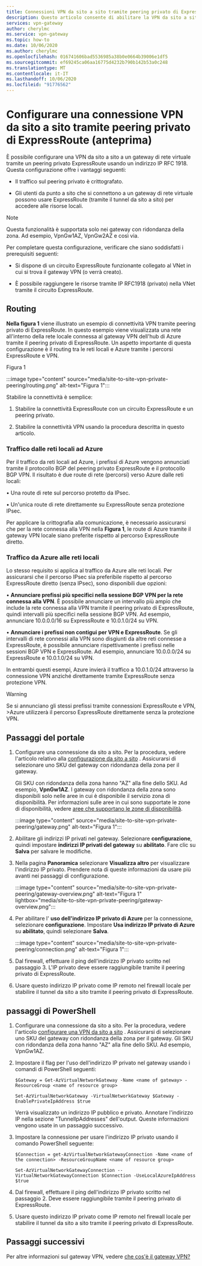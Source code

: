 ```yaml
---
title: Connessioni VPN da sito a sito tramite peering privato di ExpressRoute
description: Questo articolo consente di abilitare la VPN da sito a sito tramite peering privato di ExpressRoute per crittografare il traffico.
services: vpn-gateway
author: cherylmc
ms.service: vpn-gateway
ms.topic: how-to
ms.date: 10/06/2020
ms.author: cherylmc
ms.openlocfilehash: 016741606bad5536985a38b0e0664b39006e1df5
ms.sourcegitcommit: ef69245ca06aa16775d4232b790b142b53a0c248
ms.translationtype: MT
ms.contentlocale: it-IT
ms.lasthandoff: 10/06/2020
ms.locfileid: "91776562"
---
```

# <a name="configure-a-site-to-site-vpn-connection-over-expressroute-private-peering-preview"></a>Configurare una connessione VPN da sito a sito tramite peering privato di ExpressRoute (anteprima)

È possibile configurare una VPN da sito a sito a un gateway di rete virtuale tramite un peering privato ExpressRoute usando un indirizzo IP RFC 1918. Questa configurazione offre i vantaggi seguenti:

* Il traffico sul peering privato è crittografato.

* Gli utenti da punto a sito che si connettono a un gateway di rete virtuale possono usare ExpressRoute (tramite il tunnel da sito a sito) per accedere alle risorse locali.

>[!NOTE]
>Questa funzionalità è supportata solo nei gateway con ridondanza della zona. Ad esempio, VpnGw1AZ, VpnGw2AZ e così via.
>

Per completare questa configurazione, verificare che siano soddisfatti i prerequisiti seguenti:

* Si dispone di un circuito ExpressRoute funzionante collegato al VNet in cui si trova il gateway VPN (o verrà creato).

* È possibile raggiungere le risorse tramite IP RFC1918 (privato) nella VNet tramite il circuito ExpressRoute.

## <a name="routing"></a><a name="routing"></a>Routing

**Nella figura 1** viene illustrato un esempio di connettività VPN tramite peering privato di ExpressRoute. In questo esempio viene visualizzata una rete all'interno della rete locale connessa al gateway VPN dell'hub di Azure tramite il peering privato di ExpressRoute. Un aspetto importante di questa configurazione è il routing tra le reti locali e Azure tramite i percorsi ExpressRoute e VPN.

Figura 1

:::image type="content" source="media/site-to-site-vpn-private-peering/routing.png" alt-text="Figura 1":::

Stabilire la connettività è semplice:

1. Stabilire la connettività ExpressRoute con un circuito ExpressRoute e un peering privato.

1. Stabilire la connettività VPN usando la procedura descritta in questo articolo.

### <a name="traffic-from-on-premises-networks-to-azure"></a>Traffico dalle reti locali ad Azure

Per il traffico da reti locali ad Azure, i prefissi di Azure vengono annunciati tramite il protocollo BGP del peering privato ExpressRoute e il protocollo BGP VPN. Il risultato è due route di rete (percorsi) verso Azure dalle reti locali:

• Una route di rete sul percorso protetto da IPsec.

• Un'unica route di rete direttamente su ExpressRoute senza protezione IPsec.

Per applicare la crittografia alla comunicazione, è necessario assicurarsi che per la rete connessa alla VPN nella **Figura 1**, le route di Azure tramite il gateway VPN locale siano preferite rispetto al percorso ExpressRoute diretto.

### <a name="traffic-from-azure-to-on-premises-networks"></a>Traffico da Azure alle reti locali

Lo stesso requisito si applica al traffico da Azure alle reti locali. Per assicurarsi che il percorso IPsec sia preferibile rispetto al percorso ExpressRoute diretto (senza IPsec), sono disponibili due opzioni:

• **Annunciare prefissi più specifici nella sessione BGP VPN per la rete connessa alla VPN**. È possibile annunciare un intervallo più ampio che include la rete connessa alla VPN tramite il peering privato di ExpressRoute, quindi intervalli più specifici nella sessione BGP VPN. Ad esempio, annunciare 10.0.0.0/16 su ExpressRoute e 10.0.1.0/24 su VPN.

• **Annunciare i prefissi non contigui per VPN e ExpressRoute**. Se gli intervalli di rete connessi alla VPN sono disgiunti da altre reti connesse a ExpressRoute, è possibile annunciare rispettivamente i prefissi nelle sessioni BGP VPN e ExpressRoute. Ad esempio, annunciare 10.0.0.0/24 su ExpressRoute e 10.0.1.0/24 su VPN.

In entrambi questi esempi, Azure invierà il traffico a 10.0.1.0/24 attraverso la connessione VPN anziché direttamente tramite ExpressRoute senza protezione VPN.

>[!Warning]
>Se si annunciano gli stessi prefissi tramite connessioni ExpressRoute e VPN, >Azure utilizzerà il percorso ExpressRoute direttamente senza la protezione VPN.
>

## <a name="portal-steps"></a><a name="portal"></a>Passaggi del portale

1. Configurare una connessione da sito a sito. Per la procedura, vedere l'articolo relativo alla [configurazione da sito a sito](vpn-gateway-howto-site-to-site-resource-manager-portal.md) . Assicurarsi di selezionare uno SKU del gateway con ridondanza della zona per il gateway. 

   Gli SKU con ridondanza della zona hanno "AZ" alla fine dello SKU. Ad esempio, **VpnGw1AZ**. I gateway con ridondanza della zona sono disponibili solo nelle aree in cui è disponibile il servizio zona di disponibilità. Per informazioni sulle aree in cui sono supportate le zone di disponibilità, vedere [aree che supportano le zone di disponibilità](../availability-zones/az-region.md).

   :::image type="content" source="media/site-to-site-vpn-private-peering/gateway.png" alt-text="Figura 1":::
1. Abilitare gli indirizzi IP privati nel gateway. Selezionare **configurazione**, quindi impostare **indirizzi IP privati del gateway** su **abilitato**. Fare clic su **Salva** per salvare le modifiche.
1. Nella pagina **Panoramica** selezionare **Visualizza altro** per visualizzare l'indirizzo IP privato. Prendere nota di queste informazioni da usare più avanti nei passaggi di configurazione.

   :::image type="content" source="media/site-to-site-vpn-private-peering/gateway-overview.png" alt-text="Figura 1" lightbox="media/site-to-site-vpn-private-peering/gateway-overview.png":::
1. Per abilitare l' **uso dell'indirizzo IP privato di Azure** per la connessione, selezionare  **configurazione**. Impostare **Usa indirizzo IP privato di Azure** su **abilitato**, quindi selezionare **Salva**.

   :::image type="content" source="media/site-to-site-vpn-private-peering/connection.png" alt-text="Figura 1":::
1. Dal firewall, effettuare il ping dell'indirizzo IP privato scritto nel passaggio 3. L'IP privato deve essere raggiungibile tramite il peering privato di ExpressRoute.
1. Usare questo indirizzo IP privato come IP remoto nel firewall locale per stabilire il tunnel da sito a sito tramite il peering privato di ExpressRoute.

## <a name="powershell-steps"></a><a name="powershell"></a>passaggi di PowerShell

1. Configurare una connessione da sito a sito. Per la procedura, vedere l'articolo [configurare una VPN da sito a sito](vpn-gateway-howto-site-to-site-resource-manager-portal.md) . Assicurarsi di selezionare uno SKU del gateway con ridondanza della zona per il gateway. Gli SKU con ridondanza della zona hanno "AZ" alla fine dello SKU. Ad esempio, VpnGw1AZ.
1. Impostare il flag per l'uso dell'indirizzo IP privato nel gateway usando i comandi di PowerShell seguenti:

   ```azurepowershell-interactive
   $Gateway = Get-AzVirtualNetworkGateway -Name <name of gateway> -ResourceGroup <name of resource group>

   Set-AzVirtualNetworkGateway -VirtualNetworkGateway $Gateway -EnablePrivateIpAddress $true
   ```

   Verrà visualizzato un indirizzo IP pubblico e privato. Annotare l'indirizzo IP nella sezione "TunnelIpAddresses" dell'output. Queste informazioni vengono usate in un passaggio successivo.
1. Impostare la connessione per usare l'indirizzo IP privato usando il comando PowerShell seguente:

   ```azurepowershell-interactive
   $Connection = get-AzVirtualNetworkGatewayConnection -Name <name of the connection> -ResourceGroupName <name of resource group>

   Set-AzVirtualNetworkGatewayConnection --VirtualNetworkGatewayConnection $Connection -UseLocalAzureIpAddress $true
   ```
1. Dal firewall, effettuare il ping dell'indirizzo IP privato scritto nel passaggio 2. Deve essere raggiungibile tramite il peering privato di ExpressRoute.
1. Usare questo indirizzo IP privato come IP remoto nel firewall locale per stabilire il tunnel da sito a sito tramite il peering privato di ExpressRoute.

## <a name="next-steps"></a>Passaggi successivi

Per altre informazioni sul gateway VPN, vedere [che cos'è il gateway VPN?](vpn-gateway-about-vpngateways.md)
